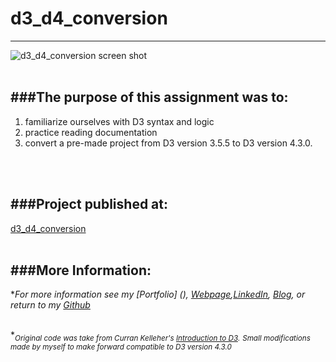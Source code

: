 # d3_d4_conversion
---

![d3_d4_conversion screen shot](https://cloud.githubusercontent.com/assets/11747875/20286661/2da5510a-aa85-11e6-94d7-decb9f655d18.png)
<br/>
<br/>



###The purpose of this assignment was to:
---
1. familiarize ourselves with D3 syntax and logic
2. practice reading documentation
3. convert a pre-made project from D3 version 3.5.5 to D3 version 4.3.0.
<br/>
<br/>

###Project published at: 
---

[d3_d4_conversion](https://trrapp12-ironyard.github.io/d3_d4_conversion/)
<br/>
<br/>

###More Information:
---
\**For more information see my [Portfolio] (), [Webpage](http://web-karma.org),[LinkedIn](https://www.linkedin.com/in/trevor-rapp-042a1037), [Blog](http://web-karma.net), or return to my [Github](https://github.com/trrapp12)*
<br/>
<br/>

\*<sub>*Original code was take from Curran Kelleher's [Introduction to D3](http://curran.github.io/screencasts/introToD3/examples/viewer/#/96).*</sub>
<sub>*Small modifications made by myself to make forward compatible to D3 version 4.3.0*</sub>


